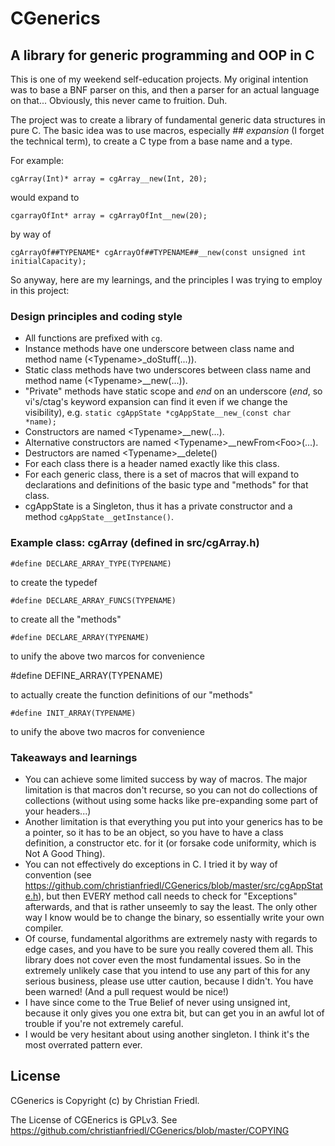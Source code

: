 # CGenerics

## A library for generic programming and OOP in C

This is one of my weekend self-education projects. My original intention was to base a BNF parser on this, and then a parser for an actual language on that... Obviously, this never came to fruition. Duh.

The project was to create a library of fundamental generic data structures in pure C. The basic idea was to use macros, especially *## expansion* (I forget the technical term), to create a C type from a base name and a type.

For example:

    cgArray(Int)* array = cgArray__new(Int, 20);

would expand to

    cgarrayOfInt* array = cgArrayOfInt__new(20);

by way of

    cgArrayOf##TYPENAME* cgArrayOf##TYPENAME##__new(const unsigned int initialCapacity);

So anyway, here are my learnings, and the principles I was trying to employ in this project:

### Design principles and coding style

* All functions are prefixed with `cg`.
* Instance methods have one underscore between class name and method name (\<Typename\>\_doStuff(...)).
* Static class methods have two underscores between class name and method name (\<Typename\>\_\_new(...)).
* "Private" methods have static scope and *end* on an underscore (*end*, so vi's/ctag's keyword expansion can find it even if we change the visibility), e.g. `static cgAppState *cgAppState__new_(const char *name);`
* Constructors are named \<Typename\>\_\_new(...).
* Alternative constructors are named \<Typename\>\_\_newFrom\<Foo\>(...).
* Destructors are named \<Typename\>\_\_delete()
* For each class there is a header named exactly like this class.
* For each generic class, there is a set of macros that will expand to declarations and definitions of the basic type and "methods" for that class.
* cgAppState is a Singleton, thus it has a private constructor and a method `cgAppState__getInstance()`.


### Example class: cgArray (defined in src/cgArray.h)

    #define DECLARE_ARRAY_TYPE(TYPENAME)
   
to create the typedef
    
    #define DECLARE_ARRAY_FUNCS(TYPENAME)
    
to create all the "methods"

    #define DECLARE_ARRAY(TYPENAME)
    
to unify the above two marcos for convenience

   #define DEFINE_ARRAY(TYPENAME)

to actually create the function definitions of our "methods"

    #define INIT_ARRAY(TYPENAME)
    
to unify the above two macros for convenience

### Takeaways and learnings

* You can achieve some limited success by way of macros. The major limitation is that macros don't recurse, so you can not do collections of collections (without using some hacks like pre-expanding some part of your headers...)
* Another limitation is that everything you put into your generics has to be a pointer, so it has to be an object, so you have to have a class definition, a constructor etc. for it (or forsake code uniformity, which is Not A Good Thing).
* You can not effectively do exceptions in C. I tried it by way of convention (see https://github.com/christianfriedl/CGenerics/blob/master/src/cgAppState.h), but then EVERY method call needs to check for "Exceptions" afterwards, and that is rather unseemly to say the least. The only other way I know would be to change the binary, so essentially write your own compiler.
* Of course, fundamental algorithms are extremely nasty with regards to edge cases, and you have to be sure you really covered them all. This library does not cover even the most fundamental issues. So in the extremely unlikely case that you intend to use any part of this for any serious business, please use utter caution, because I didn't. You have been warned! (And a pull request would be nice!)
* I have since come to the True Belief of never using unsigned int, because it only gives you one extra bit, but can get you in an awful lot of trouble if you're not extremely careful.
* I would be very hesitant about using another singleton. I think it's the most overrated pattern ever.

## License

CGenerics is Copyright (c) by Christian Friedl.

The License of CGEnerics is GPLv3. See https://github.com/christianfriedl/CGenerics/blob/master/COPYING
